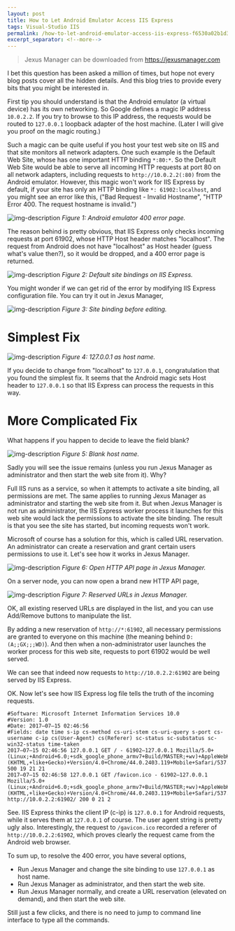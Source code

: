 ```yaml
---
layout: post
title: How to Let Android Emulator Access IIS Express
tags: Visual-Studio IIS
permalink: /how-to-let-android-emulator-access-iis-express-f6530a02b1d3
excerpt_separator: <!--more-->
---
```


> Jexus Manager can be downloaded from https://jexusmanager.com

I bet this question has been asked a million of times, but hope not every blog posts cover all the hidden details. And this blog tries to provide every bits that you might be interested in.
<!--more-->

First tip you should understand is that the Android emulator (a virtual device) has its own networking. So Google defines a magic IP address `10.0.2.2`. If you try to browse to this IP address, the requests would be routed to `127.0.0.1` loopback adapter of the host machine. (Later I will give you proof on the magic routing.)

Such a magic can be quite useful if you host your test web site on IIS and that site monitors all network adapters. One such example is the Default Web Site, whose has one important HTTP binding `*:80:*`. So the Default Web Site would be able to serve all incoming HTTP requests at port 80 on all network adapters, including requests to `http://10.0.2.2(:80)` from the Android emulator.
However, this magic won't work for IIS Express by default, if your site has only an HTTP binding like `*: 61902:localhost`, and you might see an error like this, ("Bad Request - Invalid Hostname", "HTTP Error 400. The request hostname is invalid.")

![img-description](/images/emulator-400.png)
_Figure 1: Android emulator 400 error page._

The reason behind is pretty obvious, that IIS Express only checks incoming requests at port 61902, whose HTTP Host header matches "localhost". The request from Android does not have "localhost" as Host header (guess what's value then?), so it would be dropped, and a 400 error page is returned.

![img-description](/images/iis-express-bindings.png)
_Figure 2: Default site bindings on IIS Express._

You might wonder if we can get rid of the error by modifying IIS Express configuration file. You can try it out in Jexus Manager,

![img-description](/images/jexus-manager-before-editing.png)
_Figure 3: Site binding before editing._

# Simplest Fix
![img-description](/images/jexus-manager-custom-host.png)
_Figure 4: 127.0.0.1 as host name._

If you decide to change from "localhost" to `127.0.0.1`, congratulation that you found the simplest fix. It seems that the Android magic sets Host header to `127.0.0.1` so that IIS Express can process the requests in this way.

# More Complicated Fix
What happens if you happen to decide to leave the field blank?

![img-description](/images/jexus-manager-blank-host.png)
_Figure 5: Blank host name._

Sadly you will see the issue remains (unless you run Jexus Manager as administrator and then start the web site from it). Why?

Full IIS runs as a service, so when it attempts to activate a site binding, all permissions are met. The same applies to running Jexus Manager as administrator and starting the web site from it. But when Jexus Manager is not run as administrator, the IIS Express worker process it launches for this web site would lack the permissions to activate the site binding. The result is that you see the site has started, but incoming requests won't work.

Microsoft of course has a solution for this, which is called URL reservation. An administrator can create a reservation and grant certain users permissions to use it. Let's see how it works in Jexus Manager.

![img-description](/images/http-api.png)
_Figure 6: Open HTTP API page in Jexus Manager._

On a server node, you can now open a brand new HTTP API page,

![img-description](/images/reserved-urls.png)
_Figure 7: Reserved URLs in Jexus Manager._

OK, all existing reserved URLs are displayed in the list, and you can use Add/Remove buttons to manipulate the list.

By adding a new reservation of `http://*:61902`, all necessary permissions are granted to everyone on this machine (the meaning behind `D:(A;;GX;;;WD)`). And then when a non-administrator user launches the worker process for this web site, requests to port 61902 would be well served.

We can see that indeed now requests to `http://10.0.2.2:61902` are being served by IIS Express.

OK. Now let's see how IIS Express log file tells the truth of the incoming requests.
``` text
#Software: Microsoft Internet Information Services 10.0
#Version: 1.0
#Date: 2017–07–15 02:46:56
#Fields: date time s-ip cs-method cs-uri-stem cs-uri-query s-port cs-username c-ip cs(User-Agent) cs(Referer) sc-status sc-substatus sc-win32-status time-taken
2017–07–15 02:46:56 127.0.0.1 GET / - 61902–127.0.0.1 Mozilla/5.0+(Linux;+Android+6.0;+sdk_google_phone_armv7+Build/MASTER;+wv)+AppleWebKit/537.36+(KHTML,+like+Gecko)+Version/4.0+Chrome/44.0.2403.119+Mobile+Safari/537.36–500 19 21 21
2017–07–15 02:46:58 127.0.0.1 GET /favicon.ico - 61902–127.0.0.1 Mozilla/5.0+(Linux;+Android+6.0;+sdk_google_phone_armv7+Build/MASTER;+wv)+AppleWebKit/537.36+(KHTML,+like+Gecko)+Version/4.0+Chrome/44.0.2403.119+Mobile+Safari/537.36 http://10.0.2.2:61902/ 200 0 21 2
```

See. IIS Express thinks the client IP (c-ip) is `127.0.0.1` for Android requests, while it serves them at `127.0.0.1` of course. The user agent string is pretty ugly also. Interestingly, the request to `/gavicon.ico` recorded a referer of `http://10.0.2.2:61902`, which proves clearly the request came from the Android web browser.

To sum up, to resolve the 400 error, you have several options,

* Run Jexus Manager and change the site binding to use `127.0.0.1` as host name.
* Run Jexus Manager as administrator, and then start the web site.
* Run Jexus Manager normally, and create a URL reservation (elevated on demand), and then start the web site.

Still just a few clicks, and there is no need to jump to command line interface to type all the commands.
